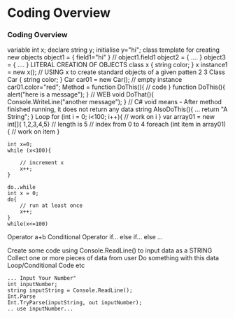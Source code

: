 # Coding Overview

### Coding Overview

variable int x;
declare string y;
initialise y="hi";
class template for creating new objects
object1 = { field1="hi" } // object1.field1
object2 = { .... }
object3 = { .... } LITERAL CREATION OF OBJECTS
class x { string color; }
x instance1 = new x(); // USING x to create standard objects of a given patten
2
3
Class Car { string color; } Car car01 = new Car(); // empty instance
car01.color="red";
Method = function
DoThis(){ // code }
function DoThis(){ alert("here is a message"); } // WEB
void DoThat(){ Console.WriteLine("another message"); } // C#
void means - After method finished running, it does not return any data
string AlsoDoThis(){ ... return "A String"; }
Loop
for (int i = 0; i<100; i++){ // work on i }
var array01 = new int[]{ 1,2,3,4,5} // length is 5 // index from 0 to 4
foreach (int item in array01) { // work on item }

```
int x=0;
while (x<100){ 

    // increment x
    x++;
}

do..while
int x = 0;
do{
	// run at least once 
    x++;
}
while(x<=100)
```

Operator
a+b
Conditional Operator
if...
else if...
else ...

Create some code using Console.ReadLine() to input data as a STRING
Collect one or more pieces of data from user
Do something with this data
Loop/Conditional Code etc

```
... Input Your Number"
int inputNumber;
string inputString = Console.ReadLine();
Int.Parse
Int.TryParse(inputString, out inputNumber);
.. use inputNumber...
```
